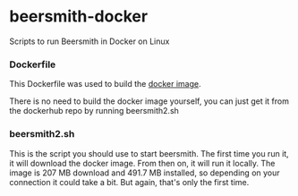 # beersmith-docker
Scripts to run Beersmith in Docker on Linux

### Dockerfile
This Dockerfile was used to build the [docker image](https://hub.docker.com/r/bpeters504/beersmith2/ "https://hub.docker.com/r/bpeters504/beersmith2/").

There is no need to build the docker image yourself, you can just get it from the dockerhub repo by running beersmith2.sh

### beersmith2.sh
This is the script you should use to start beersmith. The first time you run it, it will download the docker image. From then on, it will run it locally. The image is 207 MB download and 491.7 MB installed, so depending on your connection it could take a bit. But again, that's only the first time.

